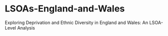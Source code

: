 # LSOAs-England-and-Wales
Exploring Deprivation and Ethnic Diversity in England and Wales: An LSOA-Level Analysis
